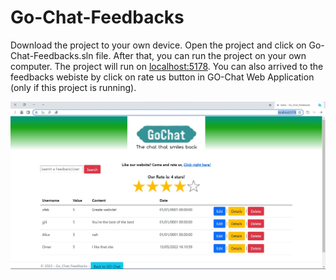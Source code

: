 # Go-Chat-Feedbacks

Download the project to your own device.
Open the project and click on Go-Chat-Feedbacks.sln file. After that, you can run the project on your own computer.
The project will run on [localhost:5178](https://localhost:5178/).
You can also arrived to the feedbacks webiste by click on rate us button in GO-Chat Web Application (only if this project is running).

![GO-Chat](https://github.com/Ofekyaloz/Go-Chat-Feedbacks/blob/master/Go-Chat-Feedbacks/Data/Go-Chat-Feedbacks.jpg)
